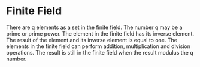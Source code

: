 # Finite Field

There are q elements as a set in the finite field. The number q may be a prime or prime power. The element in the finite field has its inverse element. The result of the element and its inverse element is equal to one. The elements in the finite field can perform addition, multiplication and division operations. The result is still in the finite field when the result modulus the q number.
